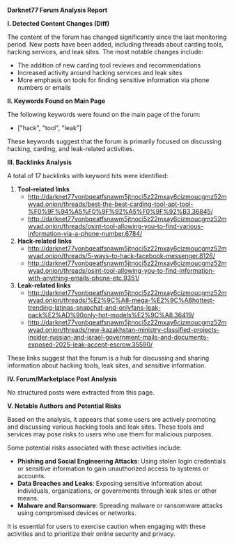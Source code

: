 **Darknet77 Forum Analysis Report**

**I. Detected Content Changes (Diff)**

The content of the forum has changed significantly since the last monitoring period. New posts have been added, including threads about carding tools, hacking services, and leak sites. The most notable changes include:

*   The addition of new carding tool reviews and recommendations
*   Increased activity around hacking services and leak sites
*   More emphasis on tools for finding sensitive information via phone numbers or emails

**II. Keywords Found on Main Page**

The following keywords were found on the main page of the forum:

*   ["hack", "tool", "leak"]

These keywords suggest that the forum is primarily focused on discussing hacking, carding, and leak-related activities.

**III. Backlinks Analysis**

A total of 17 backlinks with keyword hits were identified:

1.  **Tool-related links**
    *   http://darknet77vonbqeatfsnawm5jtnoci5z22mxay6cizmoucgmz52mwyad.onion/threads/best-the-best-carding-tool-apt-tool-%F0%9F%94%A5%F0%9F%92%A5%F0%9F%92%B3.36845/
    *   http://darknet77vonbqeatfsnawm5jtnoci5z22mxay6cizmoucgmz52mwyad.onion/threads/osint-tool-allowing-you-to-find-various-information-via-a-phone-number.6784/
2.  **Hack-related links**
    *   http://darknet77vonbqeatfsnawm5jtnoci5z22mxay6cizmoucgmz52mwyad.onion/threads/5-ways-to-hack-facebook-messenger.8126/
    *   http://darknet77vonbqeatfsnawm5jtnoci5z22mxay6cizmoucgmz52mwyad.onion/threads/osint-tool-allowing-you-to-find-information-with-anything-emails-phone-etc.9351/
3.  **Leak-related links**
    *   http://darknet77vonbqeatfsnawm5jtnoci5z22mxay6cizmoucgmz52mwyad.onion/threads/%E2%9C%A8-mega-%E2%9C%A8hottest-trending-latinas-snapchat-and-onlyfans-leak-pack%E2%AD%90only-hot-models%E2%9C%A8.36419/
    *   http://darknet77vonbqeatfsnawm5jtnoci5z22mxay6cizmoucgmz52mwyad.onion/threads/new-kazakhstan-ministry-classified-projects-insider-russian-and-israel-government-mails-and-documents-exposed-2025-leak-accept-escrow.35590/

These links suggest that the forum is a hub for discussing and sharing information about hacking tools, leak sites, and sensitive information.

**IV. Forum/Marketplace Post Analysis**

No structured posts were extracted from this page.

**V. Notable Authors and Potential Risks**

Based on the analysis, it appears that some users are actively promoting and discussing various hacking tools and leak sites. These tools and services may pose risks to users who use them for malicious purposes.

Some potential risks associated with these activities include:

*   **Phishing and Social Engineering Attacks**: Using stolen login credentials or sensitive information to gain unauthorized access to systems or accounts.
*   **Data Breaches and Leaks**: Exposing sensitive information about individuals, organizations, or governments through leak sites or other means.
*   **Malware and Ransomware**: Spreading malware or ransomware attacks using compromised devices or networks.

It is essential for users to exercise caution when engaging with these activities and to prioritize their online security and privacy.